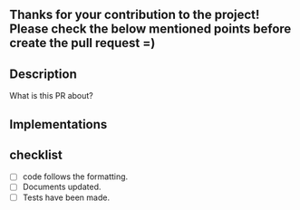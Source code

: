 ## Thanks for your contribution to the project! Please check the below mentioned points before create the pull request =)

## Description
What is this PR about?
<!--E.g. What is this PR about? Is this a bug fix? Is this a new feature? Please add some descriptions here -->

## Implementations
<!--E.g. What changes have you made to the code repo? -->

## checklist
<!--E.g. remember to check the list if you complete them -->
<!--E.g. like this - [x] code follows the formatting -->
- [ ] code follows the formatting.
- [ ] Documents updated.
- [ ] Tests have been made.

<!--Hooray! You are all set for the Pull Request! -->